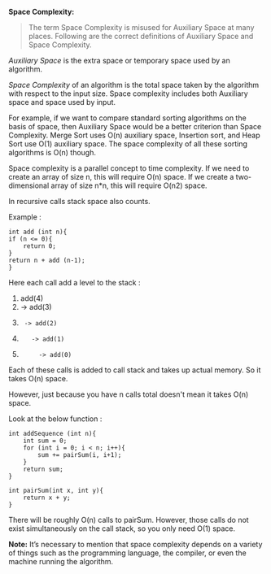 **Space Complexity:**   
>The term Space Complexity is misused for Auxiliary Space at many places. Following are the correct definitions of Auxiliary Space and Space Complexity.   
  
_Auxiliary Space_ is the extra space or temporary space used by an algorithm.   
  
_Space Complexity_ of an algorithm is the total space taken by the algorithm with respect to the input size. Space complexity includes both Auxiliary space and space used by input.   
  
For example, if we want to compare standard sorting algorithms on the basis of space, then Auxiliary Space would be a better criterion than Space Complexity. Merge Sort uses O(n) auxiliary space, Insertion sort, and Heap Sort use O(1) auxiliary space. The space complexity of all these sorting algorithms is O(n) though.  

Space complexity is a parallel concept to time complexity. If we need to create an array of size n, this will require O(n) space. If we create a two-dimensional array of size n*n, this will require O(n2) space.

In recursive calls stack space also counts. 

Example : 

	int add (int n){
    if (n <= 0){
        return 0;
    }
    return n + add (n-1);
	}

Here each call add a level to the stack :

1.  add(4)
2.    -> add(3)
3.      -> add(2)
4.        -> add(1)
5.          -> add(0)

Each of these calls is added to call stack and takes up actual memory.
So it takes O(n) space.

However, just because you have n calls total doesn't mean it takes O(n) space.

Look at the below function :

	int addSequence (int n){
	    int sum = 0;
	    for (int i = 0; i < n; i++){
	        sum += pairSum(i, i+1);
	    }
	    return sum;
	}
	
	int pairSum(int x, int y){
	    return x + y;
	}

There will be roughly O(n) calls to pairSum. However, those 
calls do not exist simultaneously on the call stack,
so you only need O(1) space.

**Note:** It’s necessary to mention that space complexity depends on a variety of things such as the programming language, the compiler, or even the machine running the algorithm.